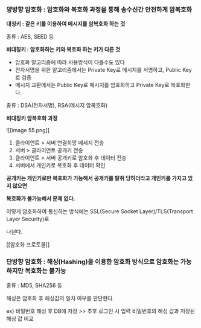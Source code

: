   

### 양방향 암호화 : 암호화와 복호화 과정을 통해 송수신간 안전하게 암복호화

**대칭키 : 같은 키를 이용하여 메시지를 암복호화 하는 것**

종류 : AES, SEED 등

  

**비대칭키 : 암호화하는 키와 복호화 하는 키가 다른 것**

- 암호화 알고리즘에 따라 사용방식이 다를수도 있다
- 전자서명을 위한 알고리즘에서는 Private Key로 메시지를 서명하고, Public Key로 검증
- 메시지 교환에서는 Public Key로 메시지를 암호화하고 Private Key로 복호화한다.

  

종류 : DSA(전자서명), RSA(메시지 암복호화)

  

**비대칭키 암복호화 과정**

![[image 55.png]]

  

1. 클라이언트 > 서버 연결희망 메세지 전송
2. 서버 > 클라이언트 공개키 전송
3. 클라이언트 > 서버 공개키로 암호화 후 데이터 전송
4. 서버에서 개인키로 복호화 후 데이터 확인

  

**공개키는 개인키로만 복호화가 가능해서 공개키를 탈취 당하더라고 개인키를 가지고 있지 않으면**

**복호화가 불가능해서 문제 없다.**

  

이렇게 암호화하여 통신하는 방식에는 SSL(Secure Socket Layer)/TLS(Transport Layer Security)로

나뉜다.

[[암호화 프로토콜]]

### 단방향 암호화 : 해싱(Hashing)을 이용한 암호화 방식으로 암호화는 가능하지만 복호화는 불가능

  

종류 : MD5, SHA256 등

  

해싱은 암호화 후 해싱값의 일치 여부를 판단한다.

ex) 비밀번호 해싱 후 DB에 저장 >> 추후 로그인 시 입력 비밀번호의 해싱 값과 저장된 해싱 값 비교